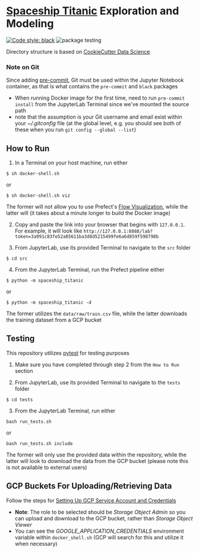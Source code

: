# [Spaceship Titanic](https://www.kaggle.com/competitions/spaceship-titanic/overview) Exploration and Modeling

[![Code style: black](https://img.shields.io/badge/code%20style-black-000000.svg)](https://github.com/psf/black)
![package testing](https://github.com/connorcapitolo/Spaceship-Titanic/actions/workflows/python-package.yml/badge.svg)


Directory structure is based on [CookieCutter Data Science](https://drivendata.github.io/cookiecutter-data-science/)

### Note on Git

Since adding [pre-commit](https://pre-commit.com/), Git must be used within the Jupyter Notebook container, as that is what contains the `pre-commit` and `black` packages
* When running Docker image for the first time, need to run `pre-commit install` from the JupyterLab Terminal since we've mounted the source path
* note that the assumption is your Git username and email exist within your *~/.gitconfig* file (at the global level, e.g. you should see both of these when you run `git config --global --list`)

## How to Run

1. In a Terminal on your host machine, run either

```
$ sh docker-shell.sh
```

or

```
$ sh docker-shell.sh viz
```

The former will not allow you to use Prefect's [Flow Visualization](https://docs.prefect.io/core/advanced_tutorials/visualization.html), while the latter will (it takes about a minute longer to build the Docker image)

2. Copy and paste the link into your browser that begins with `127.0.0.1`. For example, it will look like `http://127.0.0.1:8888/lab?token=3a991c83fe52a85611ba3d8d5215499fe6a6d859f598798b`

3. From JupyterLab, use its provided Terminal to navigate to the `src` folder

```
$ cd src
```

4. From the JupyterLab Terminal, run the Prefect pipeline either

```
$ python -m spaceship_titanic
```

or 

```
$ python -m spaceship_titanic -d
```

The former utilizes the `data/raw/train.csv` file, while the latter downloads the training dataset from a GCP bucket

## Testing

This repository utilizes [pytest](https://docs.pytest.org/en/7.1.x/) for testing purposes

1. Make sure you have completed through step 2 from the `How to Run` section

2. From JupyterLab, use its provided Terminal to navigate to the `tests` folder

```
$ cd tests
```

3. From the JupyterLab Terminal, run either 

```
bash run_tests.sh
```

or 

```
bash run_tests.sh include
```

The former will only use the provided data within the repository, while the latter will look to download the data from the GCP bucket (please note this is not available to external users)

## GCP Buckets For Uploading/Retrieving Data

Follow the steps for [Setting Up GCP Service Account and Credentials](https://github.com/dlops-io/mushroom-app/tree/02-setup-gcp-credentials)

* **Note**: The role to be selected should be *Storage Object Admin* so you can upload and download to the GCP bucket, rather than *Storage Object Viewer*
* You can see the *GOOGLE_APPLICATION_CREDENTIALS* environment variable within `docker_shell.sh` (GCP will search for this and utilize it when necessary)